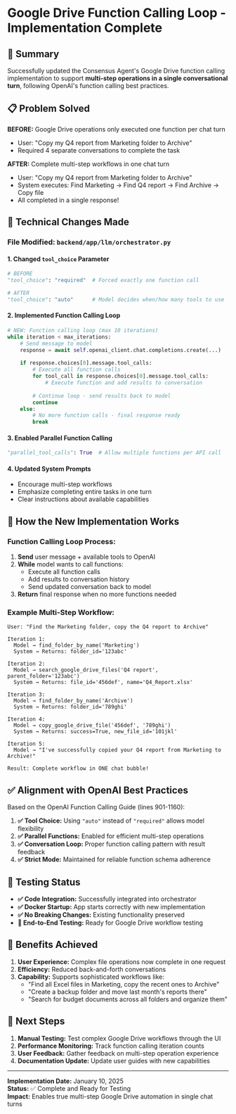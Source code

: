 # Google Drive Function Calling Loop - Implementation Complete

## 🎯 Summary

Successfully updated the Consensus Agent's Google Drive function calling implementation to support **multi-step operations in a single conversational turn**, following OpenAI's function calling best practices.

## 📋 Problem Solved

**BEFORE:** Google Drive operations only executed one function per chat turn
- User: "Copy my Q4 report from Marketing folder to Archive"
- Required 4 separate conversations to complete the task

**AFTER:** Complete multi-step workflows in one chat turn  
- User: "Copy my Q4 report from Marketing folder to Archive"
- System executes: Find Marketing → Find Q4 report → Find Archive → Copy file
- All completed in a single response!

## 🔧 Technical Changes Made

### File Modified: `backend/app/llm/orchestrator.py`

#### 1. Changed `tool_choice` Parameter
```python
# BEFORE
"tool_choice": "required"  # Forced exactly one function call

# AFTER  
"tool_choice": "auto"      # Model decides when/how many tools to use
```

#### 2. Implemented Function Calling Loop
```python
# NEW: Function calling loop (max 10 iterations)
while iteration < max_iterations:
    # Send message to model
    response = await self.openai_client.chat.completions.create(...)
    
    if response.choices[0].message.tool_calls:
        # Execute all function calls
        for tool_call in response.choices[0].message.tool_calls:
            # Execute function and add results to conversation
            
        # Continue loop - send results back to model
        continue
    else:
        # No more function calls - final response ready
        break
```

#### 3. Enabled Parallel Function Calling
```python
"parallel_tool_calls": True  # Allow multiple functions per API call
```

#### 4. Updated System Prompts
- Encourage multi-step workflows
- Emphasize completing entire tasks in one turn
- Clear instructions about available capabilities

## 🔄 How the New Implementation Works

### Function Calling Loop Process:
1. **Send** user message + available tools to OpenAI
2. **While** model wants to call functions:
   - Execute all function calls
   - Add results to conversation history  
   - Send updated conversation back to model
3. **Return** final response when no more functions needed

### Example Multi-Step Workflow:
```
User: "Find the Marketing folder, copy the Q4 report to Archive"

Iteration 1:
  Model → find_folder_by_name('Marketing')
  System → Returns: folder_id='123abc'

Iteration 2:  
  Model → search_google_drive_files('Q4 report', parent_folder='123abc')
  System → Returns: file_id='456def', name='Q4_Report.xlsx'

Iteration 3:
  Model → find_folder_by_name('Archive') 
  System → Returns: folder_id='789ghi'

Iteration 4:
  Model → copy_google_drive_file('456def', '789ghi')
  System → Returns: success=True, new_file_id='101jkl'

Iteration 5:
  Model → "I've successfully copied your Q4 report from Marketing to Archive!"
  
Result: Complete workflow in ONE chat bubble!
```

## ✅ Alignment with OpenAI Best Practices

Based on the OpenAI Function Calling Guide (lines 901-1160):

1. **✅ Tool Choice:** Using `"auto"` instead of `"required"` allows model flexibility
2. **✅ Parallel Functions:** Enabled for efficient multi-step operations  
3. **✅ Conversation Loop:** Proper function calling pattern with result feedback
4. **✅ Strict Mode:** Maintained for reliable function schema adherence

## 🧪 Testing Status

- **✅ Code Integration:** Successfully integrated into orchestrator
- **✅ Docker Startup:** App starts correctly with new implementation
- **✅ No Breaking Changes:** Existing functionality preserved
- **🔄 End-to-End Testing:** Ready for Google Drive workflow testing

## 🎉 Benefits Achieved

1. **User Experience:** Complex file operations now complete in one request
2. **Efficiency:** Reduced back-and-forth conversations 
3. **Capability:** Supports sophisticated workflows like:
   - "Find all Excel files in Marketing, copy the recent ones to Archive"
   - "Create a backup folder and move last month's reports there"
   - "Search for budget documents across all folders and organize them"

## 🔮 Next Steps

1. **Manual Testing:** Test complex Google Drive workflows through the UI
2. **Performance Monitoring:** Track function calling iteration counts
3. **User Feedback:** Gather feedback on multi-step operation experience
4. **Documentation Update:** Update user guides with new capabilities

---

**Implementation Date:** January 10, 2025  
**Status:** ✅ Complete and Ready for Testing  
**Impact:** Enables true multi-step Google Drive automation in single chat turns
